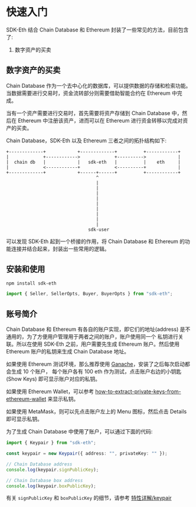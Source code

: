 # 快速入门

SDK-Eth 结合 Chain Database 和 Ethereum 封装了一些常见的方法，目前包含了:

1. 数字资产的买卖

## 数字资产的买卖

Chain Database 作为一个去中心化的数据库，可以提供数据的存储和检索功能。当数据需要进行交易时，资金流转部分则需要借助智能合约在 Ethereum 中完成。

当有一个资产需要进行交易时，首先需要将资产存储到 Chain Database 中，然后在 Ethereum 中注册该资产，进而可以在 Ethereum 进行资金转移以完成对资产的买卖。

Chain Database，SDK-Eth 以及 Ethereum 三者之间的拓扑结构如下:

```
+-------------+            +-------------+          +------------+
|             +------------>             +---------->            |
|  chain db   |            |   sdk-eth   |          |    eth     |
|             <------------+             <----------+            |
+-------------+            +------+------+          +------------+
                                  ^
                                  |
                                  |
                                  |
                                  |
                                  |
                                  |
                                  |
                                  |
                                  |
                               sdk-user
```

可以发现 SDK-Eth 起到一个桥接的作用，将 Chain Database 和 Ethereum 的功能连接并结合起来，封装出一些常用的逻辑。

## 安装和使用

```bash
npm install sdk-eth
```

```js
import { Seller, SellerOpts, Buyer, BuyerOpts } from "sdk-eth";
```

## 账号简介

Chain Database 和 Ethereum 有各自的账户实现，即它们的地址(address) 是不通用的，为了方便用户管理用于两者之间的账户，账户使用同一个
私钥进行关联。所以在使用 SDK-Eth 之前，用户需要先生成 Ethereum 账户。然后使用 Ethereum 账户的私钥来生成 Chain Database 地址。

如果使用 Ethereum 测试环境，那么推荐使用 [Ganache](https://truffleframework.com/ganache)，安装了之后每次启动都会生成 10 个账户，
每个账户各有 100 eth 作为测试，点击账户右边的小钥匙(Show Keys) 即可显示账户对应的私钥。

如果使用 Ethereum Wallet，可以参考 [how-to-extract-private-keys-from-ethereum-wallet](https://ethereum.stackexchange.com/questions/44219/how-to-extract-private-keys-from-ethereum-wallet) 来显示私钥。

如果使用 MetaMask，则可以先点击账户左上的 Menu 图标，然后点击 Details 即可显示私钥。

为了生成 Chain Database 中使用了账户，可以通过下面的代码:

```ts
import { Keypair } from "sdk-eth";

const keypair = new Keypair({ address: "", privateKey: "" });

// Chain Database address
console.log(keypair.signPublicKey);

// Chain Database box address
console.log(keypair.boxPublicKey);
```

有关 `signPublicKey` 和 `boxPublicKey` 的细节，请参考 [特性详解/keypair](/doc/特性详解/keypair.md)
